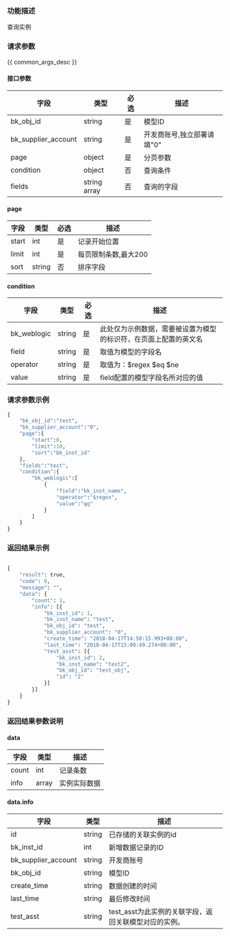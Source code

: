 ### 功能描述

查询实例

### 请求参数

{{ common_args_desc }}

#### 接口参数

| 字段                |  类型      | 必选   |  描述                       |
|---------------------|------------|--------|-----------------------------|
| bk_obj_id           | string     | 是     | 模型ID                      |
| bk_supplier_account | string     | 是     | 开发商账号,独立部署请填"0"  |
| page                | object     | 是     | 分页参数                    |
| condition           | object     | 否     | 查询条件                    |
| fields              |string array| 否     | 查询的字段                  |

#### page

| 字段      |  类型      | 必选   |  描述                |
|-----------|------------|--------|----------------------|
| start     |  int       | 是     | 记录开始位置         |
| limit     |  int       | 是     | 每页限制条数,最大200 |
| sort      |  string    | 否     | 排序字段             |

#### condition

| 字段      |  类型      | 必选   |  描述      |
|-----------|------------|--------|------------|
| bk_weblogic  |string      |是      | 此处仅为示例数据，需要被设置为模型的标识符，在页面上配置的英文名 |
| field     |string      |是      | 取值为模型的字段名                                               |
| operator  |string      |是      | 取值为：$regex $eq $ne                                           |
| value     |string      |是      | field配置的模型字段名所对应的值                                  |          


### 请求参数示例

```python
{
    "bk_obj_id":"test",
    "bk_supplier_account":"0",
    "page":{
        "start":0,
        "limit":10,
        "sort":"bk_inst_id"
    },
    "fields":"test",
    "condition":{
        "bk_weblogic":[
            {
                "field":"bk_inst_name",
                "operator":"$regex",
                "value":"qq"
            }
        ]
    }
}
```

### 返回结果示例

```python

{
    "result": true,
    "code": 0,
    "message": "",
    "data": {
		"count": 1,
		"info": [{
			"bk_inst_id": 1,
			"bk_inst_name": "test",
			"bk_obj_id": "test",
			"bk_supplier_account": "0",
			"create_time": "2018-04-17T14:50:15.993+08:00",
			"last_time": "2018-04-17T15:00:49.274+08:00",
			"test_asst": [{
				"bk_inst_id": 2,
				"bk_inst_name": "test2",
				"bk_obj_id": "test_obj",
				"id": "2"
			}]
		}]
	}
}
```

### 返回结果参数说明

#### data

| 字段      | 类型      | 描述         |
|-----------|-----------|--------------|
| count     | int       | 记录条数     |
| info      | array     | 实例实际数据 |

#### data.info

| 字段                | 类型      | 描述                                                 |
|---------------------|-----------|------------------------------------------------------|
| id                  | string    | 已存储的关联实例的id                                 |
| bk_inst_id          | int       | 新增数据记录的ID                                     |
| bk_supplier_account | string    | 开发商账号                                           |
| bk_obj_id           | string    | 模型ID                                               |
| create_time         | string    | 数据创建的时间                                       |
| last_time           | string    | 最后修改时间                                         |
| test_asst           | string    | test_asst为此实例的关联字段，返回关联模型对应的实例。|

